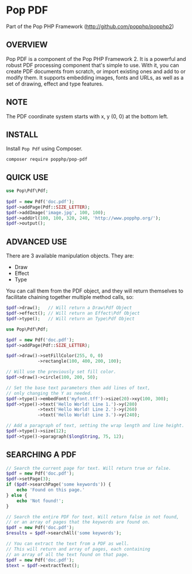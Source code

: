 Pop PDF
=======
Part of the Pop PHP Framework (http://github.com/popphp/popphp2)

OVERVIEW
--------
Pop PDF is a component of the Pop PHP Framework 2. It is a powerful and robust PDF processing
component that's simple to use. With it, you can create PDF documents from scratch, or import
existing ones and add to or modify them. It supports embedding images, fonts and URLs, as well
as a set of drawing, effect and type features.

NOTE
----
The PDF coordinate system starts with x, y (0, 0) at the bottom left.

INSTALL
-------

Install `Pop Pdf` using Composer.

    composer require popphp/pop-pdf

QUICK USE
---------

```php
use Pop\Pdf\Pdf;
    
$pdf = new Pdf('doc.pdf');
$pdf->addPage(Pdf::SIZE_LETTER);
$pdf->addImage('image.jpg', 100, 100);
$pdf->addUrl(100, 100, 320, 240, 'http://www.popphp.org/');
$pdf->output();
```

ADVANCED USE
------------
There are 3 available manipulation objects. They are:

 - Draw
 - Effect
 - Type

You can call them from the PDF object, and they will return themselves to
facilitate chaining together multiple method calls, so:

```php
$pdf->draw();   // Will return a Draw\Pdf Object
$pdf->effect(); // Will return an Effect\Pdf Object
$pdf->type();   // Will return an Type\Pdf Object
```

```php
use Pop\Pdf\Pdf;

$pdf = new Pdf('doc.pdf');
$pdf->addPage(Pdf::SIZE_LETTER);

$pdf->draw()->setFillColor(255, 0, 0)
            ->rectangle(100, 400, 200, 100);

// Will use the previously set fill color.
$pdf->draw()->circle(100, 200, 50);

// Set the base text parameters then add lines of text,
// only changing the Y as needed.
$pdf->type()->embedFont('myfont.tff')->size(20)->xy(100, 300);
$pdf->type()->text('Hello World! Line 1.')->y(280)
            ->text('Hello World! Line 2.')->y(260)
            ->text('Hello World! Line 3.')->y(240);

// Add a paragraph of text, setting the wrap length and line height.
$pdf->type()->size(12);
$pdf->type()->paragraph($longString, 75, 12);
```

SEARCHING A PDF
---------------
```php
// Search the current page for text. Will return true or false.
$pdf = new Pdf('doc.pdf');
$pdf->setPage(3);
if ($pdf->searchPage('some keywords')) {
    echo 'Found on this page.'
} else {
    echo 'Not found!';
}

// Search the entire PDF for text. Will return false in not found,
// or an array of pages that the keywords are found on.
$pdf = new Pdf('doc.pdf');
$results = $pdf->searchAll('some keywords');

// You can extract the text from a PDF as well.
// This will return and array of pages, each containing
// an array of all the text found on that page.
$pdf = new Pdf('doc.pdf');
$text = $pdf->extractText();
```
